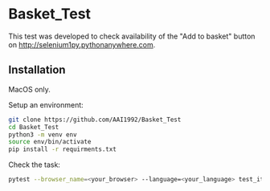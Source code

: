 # Basket_Test
This test was developed to check availability of the "Add to basket" button on  http://selenium1py.pythonanywhere.com.

## Installation

MacOS only.

Setup an environment:

```bash
git clone https://github.com/AAI1992/Basket_Test
cd Basket_Test
python3 -m venv env
source env/bin/activate
pip install -r requirments.txt
```

Check the task:
```bash
pytest --browser_name=<your_browser> --language=<your_language> test_items.py
```
